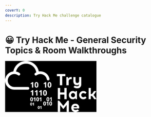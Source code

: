 ```yaml
---
coverY: 0
description: Try Hack Me challenge catalogue
---
```


# 😀 Try Hack Me - General Security Topics & Room Walkthroughs

![](../.gitbook/assets/WI.jpg)
